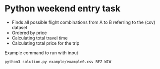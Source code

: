 # Python weekend entry task

- Finds all possible flight combinations from A to B referring to the (csv) dataset 
- Ordered by price
- Calculating total travel time
- Calculating total price for the trip

Example command to run with input

```
python3 solution.py example/example0.csv RFZ WIW
```
